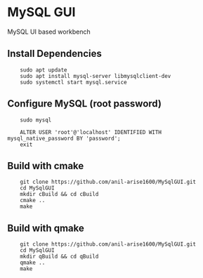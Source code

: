 # MySQL GUI

MySQL UI based workbench 



## Install Dependencies 

		sudo apt update
		sudo apt install mysql-server libmysqlclient-dev
		sudo systemctl start mysql.service
		
## Configure MySQL (root password)

		sudo mysql
		
		ALTER USER 'root'@'localhost' IDENTIFIED WITH mysql_native_password BY 'password';
		exit


## Build with cmake

		git clone https://github.com/anil-arise1600/MySqlGUI.git
		cd MySqlGUI
		mkdir cBuild && cd cBuild
		cmake ..
		make
	
## Build with qmake

		git clone https://github.com/anil-arise1600/MySqlGUI.git
		cd MySqlGUI
		mkdir qBuild && cd qBuild
		qmake ..
		make
	

